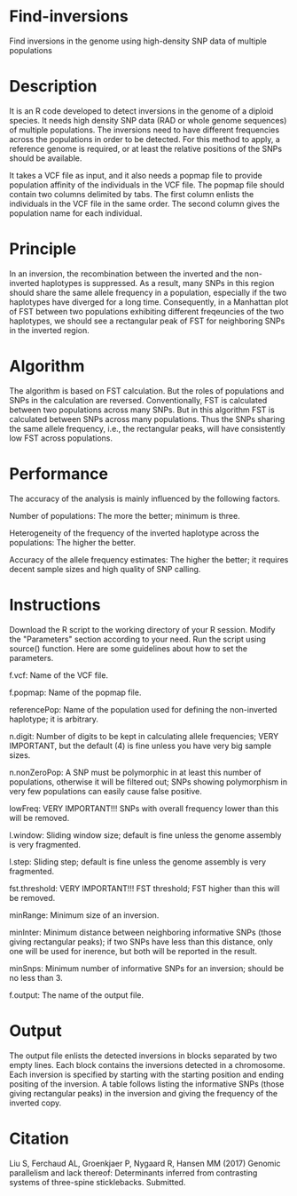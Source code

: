 # Find-inversions
Find inversions in the genome using high-density SNP data of multiple populations

# Description
It is an R code developed to detect inversions in the genome of a diploid species. It needs high density SNP data (RAD or whole genome sequences) of multiple populations. The inversions need to have different frequencies across the populations in order to be detected. For this method to apply, a reference genome is required, or at least the relative positions of the SNPs should be available.

It takes a VCF file as input, and it also needs a popmap file to provide population affinity of the individuals in the VCF file. The popmap file should contain two columns delimited by tabs. The first column enlists the individuals in the VCF file in the same order. The second column gives the population name for each individual.

# Principle
In an inversion, the recombination between the inverted and the non-inverted haplotypes is suppressed. As a result, many SNPs in this region should share the same allele frequency in a population, especially if the two haplotypes have diverged for a long time. Consequently, in a Manhattan plot of FST between two populations exhibiting different freqeuncies of the two haplotypes, we should see a rectangular peak of FST for neighboring SNPs in the inverted region.

# Algorithm
The algorithm is based on FST calculation. But the roles of populations and SNPs in the calculation are reversed. Conventionally, FST is calculated between two populations across many SNPs. But in this algorithm FST is calculated between SNPs across many populations. Thus the SNPs sharing the same allele frequency, i.e., the rectangular peaks, will have consistently low FST across populations.

# Performance
The accuracy of the analysis is mainly influenced by the following factors.

Number of populations: The more the better; minimum is three.

Heterogeneity of the frequency of the inverted haplotype across the populations: The higher the better.

Accuracy of the allele frequency estimates: The higher the better; it requires decent sample sizes and high quality of SNP calling.

# Instructions
Download the R script to the working directory of your R session. Modify the "Parameters" section according to your need. Run the script using source() function. Here are some guidelines about how to set the parameters.

f.vcf: Name of the VCF file.

f.popmap: Name of the popmap file.

referencePop: Name of the population used for defining the non-inverted haplotype; it is arbitrary.

n.digit: Number of digits to be kept in calculating allele frequencies; VERY IMPORTANT, but the default (4) is fine unless you have very big sample sizes.

n.nonZeroPop: A SNP must be polymorphic in at least this number of populations, otherwise it will be filtered out; SNPs showing polymorphism in very few populations can easily cause false positive.

lowFreq: VERY IMPORTANT!!! SNPs with overall frequency lower than this will be removed.

l.window: Sliding window size; default is fine unless the genome assembly is very fragmented.

l.step: Sliding step; default is fine unless the genome assembly is very fragmented.

fst.threshold: VERY IMPORTANT!!! FST threshold; FST higher than this will be removed.

minRange: Minimum size of an inversion.

minInter: Minimum distance between neighboring informative SNPs (those giving rectangular peaks); if two SNPs have less than this distance, only one will be used for inerence, but both will be reported in the result.

minSnps: Minimum number of informative SNPs for an inversion; should be no less than 3.

f.output: The name of the output file.

# Output
The output file enlists the detected inversions in blocks separated by two empty lines. Each block contains the inversions detected in a chromosome. Each inversion is specified by starting with the starting position and ending positing of the inversion. A table follows listing the informative SNPs (those giving rectangular peaks) in the inversion and giving the frequency of the inverted copy.

# Citation
Liu S, Ferchaud AL, Groenkjaer P, Nygaard R, Hansen MM (2017) Genomic parallelism and lack thereof: Determinants inferred from contrasting systems of three-spine sticklebacks. Submitted.
